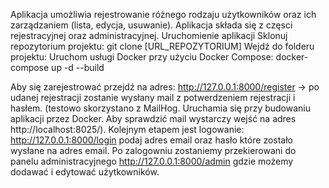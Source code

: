 Aplikacja umożliwia rejestrowanie różnego rodzaju użytkowników oraz ich zarządzaniem (lista, edycja, usuwanie). Aplikacja składa się z częsci rejestracyjnej oraz administracyjnej.
Uruchomienie aplikacji
Sklonuj repozytorium projektu:
git clone [URL_REPOZYTORIUM]
Wejdź do folderu projektu:
Uruchom usługi Docker przy użyciu Docker Compose:
docker-compose up -d --build

Aby się zarejestrować przejdź na adres: http://127.0.0.1:8000/register -> po udanej rejestracji zostanie wysłany mail z potwerdzeniem rejestracji i hasłem.
(testowo skorzystano z MailHog. Uruchamia się przy budowaniu aplikacji przez Docker. Aby sprawdzić mail wystarczy wejść na adres http://localhost:8025/).
Kolejnym etapem jest logowanie: http://127.0.0.1:8000/login podaj adres email oraz hasło które zostało wysłane na adres email.
Po zalogowniu zostaniemy przekierowani do panelu administracyjnego http://127.0.0.1:8000/admin gdzie możemy dodawać i edytować użytkowników.
